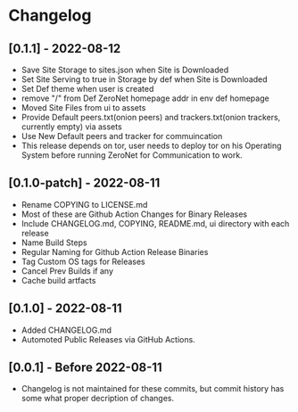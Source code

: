 # Changelog

## [0.1.1] - 2022-08-12

- Save Site Storage to  sites.json when Site is Downloaded
- Set Site Serving to true in Storage by def when Site is Downloaded
- Set Def theme when user is created
- remove "/" from Def ZeroNet homepage addr in env def homepage
- Moved Site Files from ui to assets
- Provide Default peers.txt(onion peers) and trackers.txt(onion trackers, currently empty) via assets
- Use New Default peers and tracker for commuincation
- This release depends on tor, user needs to deploy tor on his Operating System before running ZeroNet for Communication to work.

## [0.1.0-patch] - 2022-08-11

- Rename COPYING to LICENSE.md
- Most of these are Github Action Changes for Binary Releases
- Include CHANGELOG.md, COPYING, README.md, ui directory with each release
- Name Build Steps 
- Regular Naming for Github Action Release Binaries
- Tag Custom OS tags for Releases
- Cancel Prev Builds if any 
- Cache build artfacts

## [0.1.0] - 2022-08-11

- Added CHANGELOG.md
- Automoted Public Releases via GitHub Actions.

## [0.0.1] - Before 2022-08-11

- Changelog is not maintained for these commits, but commit history has some what proper decription of changes.
